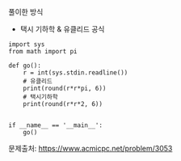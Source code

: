 풀이한 방식 
- 택시 기하학 & 유클리드 공식
```python3
import sys
from math import pi

def go():
    r = int(sys.stdin.readline())
    # 유클리드
    print(round(r*r*pi, 6))
    # 택시기하학
    print(round(r*r*2, 6))


if __name__ == '__main__':
    go()
```
문제출처: https://www.acmicpc.net/problem/3053
